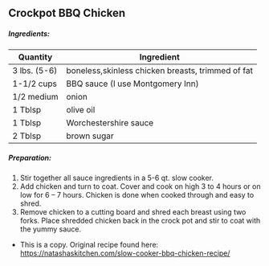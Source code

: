 
## Crockpot BBQ Chicken

##### Ingredients:
| Quantity       |    Ingredient|
|----------------| -------------------------------------|
 | 3 lbs. (5-6)   | boneless,skinless chicken breasts, trimmed of fat|
 | 1-1/2 cups     | BBQ sauce (I use Montgomery Inn)|
 | 1/2 medium     | onion|
 | 1 Tblsp        | olive oil|
 | 1 Tblsp        | Worchestershire sauce|
 | 2 Tblsp        | brown sugar|


##### Preparation:

1. Stir together all sauce ingredients in a 5-6 qt. slow cooker.
2. Add chicken and turn to coat.  Cover and cook on high 3 to 4 hours or on low for 6 – 7 hours. Chicken is
   done when cooked through and easy to shred.
3. Remove chicken to a cutting board and shred each breast using two forks. Place shredded chicken
   back in the crock pot and stir to coat with the yummy sauce.

* This is a copy. Original recipe found here:  https://natashaskitchen.com/slow-cooker-bbq-chicken-recipe/
